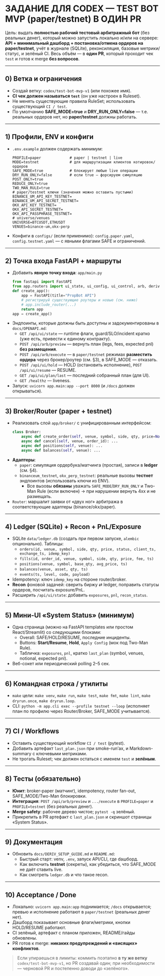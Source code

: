 # ЗАДАНИЕ ДЛЯ CODEX — **TEST BOT MVP (paper/testnet) В ОДИН PR**

Цель: выдать **полностью рабочий тестовый арбитражный бот** (без реальных денег), который можно
запустить локально и/или на сервере: **API + минимальный дашборд + постановка/отмена ордеров на paper/testnet**,
учёт в журнале (SQLite), реконcиляция, базовые метрики/статус, и зелёный CI. Весь объём — в **один PR**,
который проходит чек `test` и готов к merge **без вопросов**.

---

## 0) Ветка и ограничения

- Создай ветку: `codex/test-bot-mvp-v1` (или похожее имя).  
- **CI чек должен называться `test`** (он уже настроен в Ruleset).  
- Не менять существующие правила RuleSet; использовать существующий `CI / test`.  
- По умолчанию **SAFE_MODE=true** и **DRY_RUN_ONLY=false** — т.е. реальных ордеров нет, но **paper/testnet** должны работать.

---

## 1) Профили, ENV и конфиги

- `.env.example` должен содержать *минимум*:
  ```env
  PROFILE=paper             # paper | testnet | live
  MODE=testnet              # для маршрутизации клиентов котировок/ордеров
  SAFE_MODE=true            # блокирует любые live операции
  DRY_RUN_ONLY=false        # если true — форсируем симуляцию
  POST_ONLY=true
  REDUCE_ONLY=true
  TWO_MAN_RULE=true
  # paper/testnet ключи (значения можно оставить пустыми)
  BINANCE_UM_API_KEY_TESTNET=
  BINANCE_UM_API_SECRET_TESTNET=
  OKX_API_KEY_TESTNET=
  OKX_API_SECRET_TESTNET=
  OKX_API_PASSPHRASE_TESTNET=
  # universe/venues
  UNIVERSE=BTCUSDT,ETHUSDT
  VENUES=binance-um,okx-perp
  ```
- Конфиги в `configs/` (если применимо): `config.paper.yaml`, `config.testnet.yaml` — c явными флагами SAFE и ограничений.

---

## 2) Точка входа FastAPI + маршруты

- Добавить **явную точку входа**: `app/main.py`
  ```python
  from fastapi import FastAPI
  from app.routers import ui_state, ui_config, ui_control, arb, deriv  # использовать существующие роутеры
  def create_app():
      app = FastAPI(title="PropBot API")
      # регистрируй существующие роутеры и новые (см. ниже)
      # app.include_router(...)
      return app
  app = create_app()
  ```
- Эндпоинты, которые должны быть доступны и задокументированы в `docs/OPENAPI.md`:
  - `GET /api/ui/state` — runtime флаги, guard/SLO/incident кратко (уже есть, привести к единому контракту).
  - `POST /api/arb/preview` — вернуть план (legs, fees, expected pnl) **без размещения**.
  - `POST /api/arb/execute` — в `paper/testnet` режимах **разместить ордера** через брокер/роутер (см. §3), в SAFE_MODE — отказать.
  - `POST /api/ui/hold` — HOLD (остановить исполнение), `POST /api/ui/resume` — RESUME.
  - `GET /api/ui/plan/last` — последний собранный план (для UI).
  - `GET /healthz` — liveness.
- Запуск: `uvicorn app.main:app --port 8000` (и `/docs` должен открываться).

---

## 3) Broker/Router (paper + testnet)

- Реализовать слой `app/broker/` с унифицированным интерфейсом:
  ```python
  class Broker:
      async def create_order(self, venue, symbol, side, qty, price=None, type="LIMIT", post_only=True, reduce_only=False): ...
      async def cancel(self, venue, order_id): ...
      async def positions(self, venue): ...
      async def balances(self, venue): ...
  ```
- **Адаптеры**:
  - `paper`: симуляция ордербука/матчинга (простая), записи в **ledger** (см. §4).
  - `binanceum_testnet`, `okx_perp_testnet`: реальные вызовы **тестнет** эндпоинтов (использовать ключи из ENV).
    - Все вызовы **обязаны** уважать `SAFE_MODE`/`DRY_RUN_ONLY` и Two-Man Rule (если включен) → при нарушении вернуть 4xx и не размещать.
- `Router`: маршалит заявки от «двух ног» арбитража в соответствующие адаптеры (binance/okx/paper).

---

## 4) Ledger (SQLite) + Recon + PnL/Exposure

- SQLite `data/ledger.db` (создать при первом запуске, `alembic` опционально). Таблицы:
  - `orders(id, venue, symbol, side, qty, price, status, client_ts, exchange_ts, idemp_key)`
  - `fills(id, order_id, venue, symbol, side, qty, price, fee, ts)`
  - `positions(venue, symbol, base_qty, avg_price, ts)`
  - `balances(venue, asset, qty, ts)`
  - `events(ts, level, code, payload)`
- Idempotency: ключ `idemp_key` на стороне router/broker.
- **Recon** фоновой задачей: сверить биржу ⇄ ledger, поправить статусы ордеров, посчитать exposure/PnL.
- Расширить `/api/ui/state`: добавить `exposures`, `pnl`, `recon_status`.

---

## 5) Мини-UI «System Status» (минимум)

- Одна страница (можно на FastAPI templates или простом React/Streamlit) со следующими блоками:
  - Overall: SAFE/HOLD/RESUME, последние инциденты.
  - Buttons: **Start/Resume**, **Hold**, `Apply Config` (мок под Two-Man Rule).
  - Табличка: `exposures`, `pnl`, кратко `last_plan` (symbol, venues, notional, expected pnl).
- Веб-сокет или периодический polling 2–5 сек.

---

## 6) Командная строка / утилиты

- `make` цели: `make venv`, `make run`, `make test`, `make fmt`, `make lint`, `make dryrun.once`, `make dryrun.loop`.
- CLI: `python -m app.cli exec --profile testnet --loop` (исполняет план по профилю через Router/Broker, SAFE_MODE учитывается).

---

## 7) CI / Workflows

- Оставить существующий workflow `CI / test` (pytest).
- Добавить артефакт `last_plan.json` при smoke-run’ах, и Markdown-summary с ключевыми метриками.
- Не трогать Ruleset; чек должен остаться с именем `test` и **зелёным**.

---

## 8) Тесты (обязательно)

- **Юнит**: broker-paper (матчинг), idempotency, router fan-out, SAFE_MODE/Two-Man блокировки.
- **Интеграция**: `POST /api/arb/preview` и `.../execute` в `PROFILE=paper` и `PROFILE=testnet` (без реальных денег).
- **Merge safety**: рабочее дерево чистое; `pytest -q` зелёный.
- Прикрепить в PR артефакт с `last_plan.json` и скриншот страницы «System Status».

---

## 9) Документация

- Обновить `docs/DERIV_SETUP_GUIDE.md` и `README.md`:
  - Быстрый старт: venv, `.env`, запуск API/CLI, где dашборд.
  - Как включить **testnet** (секреты), как убедиться, что SAFE_MODE не даёт ставить live.
  - Как смотреть `ledger.db` и что такое recon.

---

## 10) Acceptance / Done

- Локально: `uvicorn app.main:app` поднимается; `/docs` открывается; превью и исполнение работают в `paper/testnet` (реальных денег нет).  
- Дашборд показывает основные флаги/метрики, кнопки HOLD/RESUME работают.  
- CI зелёный, артефакт с планом приложен, README/гайды обновлены.  
- PR готов к merge: **никаких предупреждений и «висящих» конфликтов**.

> Если упираешься в лимиты: коммить поэтапно **в ту же ветку** `codex/test-bot-mvp-v1`,
> но PR создавай один; при необходимости — черновой PR и постепенно доводи до «зелёного».